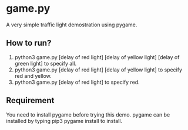 # game.py
A very simple traffic light demostration using pygame. 
## How to run?
1. python3 game.py [delay of red light] [delay of yellow light] [delay of green light] to specify all.
2. python3 game.py [delay of red light] [delay of yellow light] to specify red and yellow.
3. python3 game.py [delay of red light] to specify red.
## Requirement
You need to install pygame before trying this demo.
pygame can be installed by typing 
pip3 pygame install
to install.


